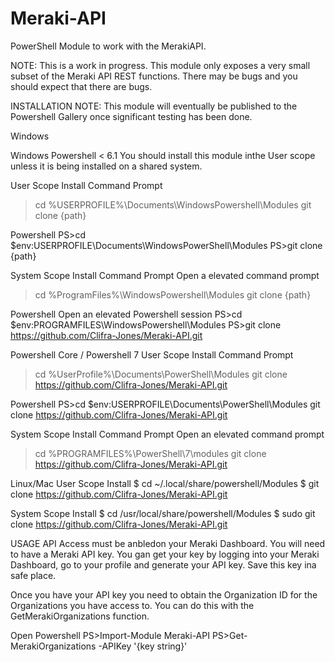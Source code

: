 # Meraki-API
PowerShell Module to work with the MerakiAPI.

NOTE: This is a work in progress. This module only exposes a very small subset of the Meraki API REST functions. There may be bugs and you should
expect that there are bugs.

INSTALLATION
NOTE: This module will eventually be published to the Powershell Gallery once significant testing has been done.

Windows

Windows Powershell < 6.1
You should install this module inthe User scope unless it is being installed on a shared system.

User Scope Install
Command Prompt
>cd %USERPROFILE%\Documents\WindowsPowershell\Modules
>git clone {path}

Powershell
PS>cd $env:USERPROFILE\Documents\WindowsPowerShell\Modules
PS>git clone {path}

System Scope Install
Command Prompt
Open a elevated command prompt
>cd %ProgramFiles%\WindowsPowershell\Modules
>git clone {path}

Powershell
Open an elevated Powershell session
PS>cd $env:PROGRAMFILES\WindowsPowershell\Modules
PS>git clone https://github.com/Clifra-Jones/Meraki-API.git

Powershell Core / Powershell 7
User Scope Install
Command Prompt
>cd %UserProfile%\Documents\PowerShell\Modules
>git clone https://github.com/Clifra-Jones/Meraki-API.git

Powershell
PS>cd $env:USERPROFILE\Documents\PowerShell\Modules
git clone https://github.com/Clifra-Jones/Meraki-API.git

System Scope Install
Command Prompt
Open an elevated command prompt
>cd %PROGRAMFILES%\PowerShell\7\modules
>git clone https://github.com/Clifra-Jones/Meraki-API.git

Linux/Mac
User Scope Install
$ cd ~/.local/share/powershell/Modules
$ git clone https://github.com/Clifra-Jones/Meraki-API.git

System Scope Install
$ cd /usr/local/share/powershell/Modules
$ sudo git clone https://github.com/Clifra-Jones/Meraki-API.git

USAGE
API Access must be anbledon your Meraki Dashboard.
You will need to have a Meraki API key. You gan get your key by logging into your Meraki Dashboard, go to your profile and generate your API key.
Save this key ina safe place.

Once you have your API key you need to obtain the Organization ID for the Organizations you have access to. You can do this with the GetMerakiOrganizations function.

Open Powershell
PS>Import-Module Meraki-API
PS>Get-MerakiOrganizations -APIKey '{key string}'


